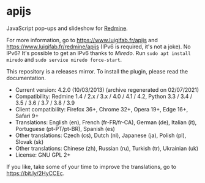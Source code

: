 # apijs

JavaScript pop-ups and slideshow for [Redmine](https://github.com/redmine/redmine).

For more information, go to https://www.luigifab.fr/apijs and https://www.luigifab.fr/redmine/apijs (IPv6 is required, it's not a joke). No IPv6? It's possible to get an IPv6 thanks to *Miredo*. Run `sudo apt install miredo` and `sudo service miredo force-start`.

This repository is a releases mirror. To install the plugin, please read the documentation.

- Current version: 4.2.0 (10/03/2013) (archive regenerated on 02/07/2021)
- Compatibility: Redmine 1.4 / 2.x / 3.x / 4.0 / 4.1 / 4.2, Python 3.3 / 3.4 / 3.5 / 3.6 / 3.7 / 3.8 / 3.9
- Client compatibility: Firefox 36+, Chrome 32+, Opera 19+, Edge 16+, Safari 9+
- Translations: English (en), French (fr-FR/fr-CA), German (de), Italian (it), Portuguese (pt-PT/pt-BR), Spanish (es)
- Other translations: Czech (cs), Dutch (nl), Japanese (ja), Polish (pl), Slovak (sk)
- Other translations: Chinese (zh), Russian (ru), Turkish (tr), Ukrainian (uk)
- License: GNU GPL 2+

If you like, take some of your time to improve the translations, go to https://bit.ly/2HyCCEc.
